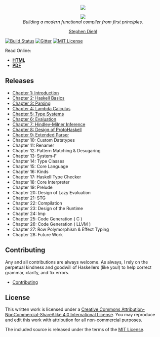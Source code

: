 <p align="center">
  <a href="http://dev.stephendiehl.com/fun/">
    <img src="https://github.com/sdiehl/write-you-a-haskell/raw/master/img/Haskell-Logo.png"/>
  </a>
</p>

<p align="center">
  <a href="http://dev.stephendiehl.com/fun/">
    <img src="https://github.com/sdiehl/write-you-a-haskell/raw/master/img/cover.png"/>
  </a>
  <br/>
  <em>Building a modern functional compiler from first principles.</em>
</p>

<p align="center">
  <a href="https://twitter.com/smdiehl">Stephen Diehl</a>
</p>

[![Build Status](https://travis-ci.org/sdiehl/write-you-a-haskell.svg)](https://travis-ci.org/sdiehl/write-you-a-haskell)
[![Gitter](https://badges.gitter.im/Join%20Chat.svg)](https://gitter.im/sdiehl/write-you-a-haskell?utm_source=badge&utm_medium=badge&utm_campaign=pr-badge&utm_content=body_badge)
[![MIT License](http://img.shields.io/badge/license-mit-blue.svg)](https://github.com/sdiehl/write-you-a-haskell/blob/master/LICENSE)

Read Online:

* [**HTML**](http://dev.stephendiehl.com/fun/)
* [**PDF**](http://dev.stephendiehl.com/fun/WYAH.pdf)

Releases
--------

* [Chapter 1: Introduction](http://dev.stephendiehl.com/fun/000_introduction.html)
* [Chapter 2: Haskell Basics](http://dev.stephendiehl.com/fun/001_basics.html)
* [Chapter 3: Parsing](http://dev.stephendiehl.com/fun/002_parsers.html)
* [Chapter 4: Lambda Calculus](http://dev.stephendiehl.com/fun/003_lambda_calculus.html)
* [Chapter 5: Type Systems](http://dev.stephendiehl.com/fun/004_type_systems.html)
* [Chapter 6: Evaluation](http://dev.stephendiehl.com/fun/005_evaluation.html)
* [Chapter 7: Hindley-Milner Inference](http://dev.stephendiehl.com/fun/006_hindley_milner.html)
* [Chapter 8: Design of ProtoHaskell](http://dev.stephendiehl.com/fun/007_path.html)
* [Chapter 9: Extended Parser](http://dev.stephendiehl.com/fun/008_extended_parser.html)
* Chapter 10: Custom Datatypes
* Chapter 11: Renamer
* Chapter 12: Pattern Matching & Desugaring
* Chapter 13: System-F
* Chapter 14: Type Classes
* Chapter 15: Core Language
* Chapter 16: Kinds
* Chapter 17: Haskell Type Checker
* Chapter 18: Core Interpreter
* Chapter 19: Prelude
* Chapter 20: Design of Lazy Evaluation
* Chapter 21: STG
* Chapter 22: Compilation
* Chapter 23: Design of the Runtime
* Chapter 24: Imp
* Chapter 25: Code Generation ( C )
* Chapter 26: Code Generation ( LLVM )
* Chapter 27: Row Polymorphism & Effect Typing
* Chapter 28: Future Work

Contributing
------------

Any and all contributions are always welcome.  As always, I rely on the
perpetual kindness and goodwill of Haskellers (like you!) to help correct
grammar, clarify, and fix errors.

* [Contributing](http://dev.stephendiehl.com/fun/contributing.html)

License
-------

This written work is licensed under a <a rel="license"
href="http://creativecommons.org/licenses/by-nc-sa/4.0/">Creative Commons
Attribution-NonCommercial-ShareAlike 4.0 International License</a>. You may
reproduce and edit this work with attribution for all non-commercial purposes.

The included source is released under the terms of the [MIT License](http://opensource.org/licenses/MIT).

